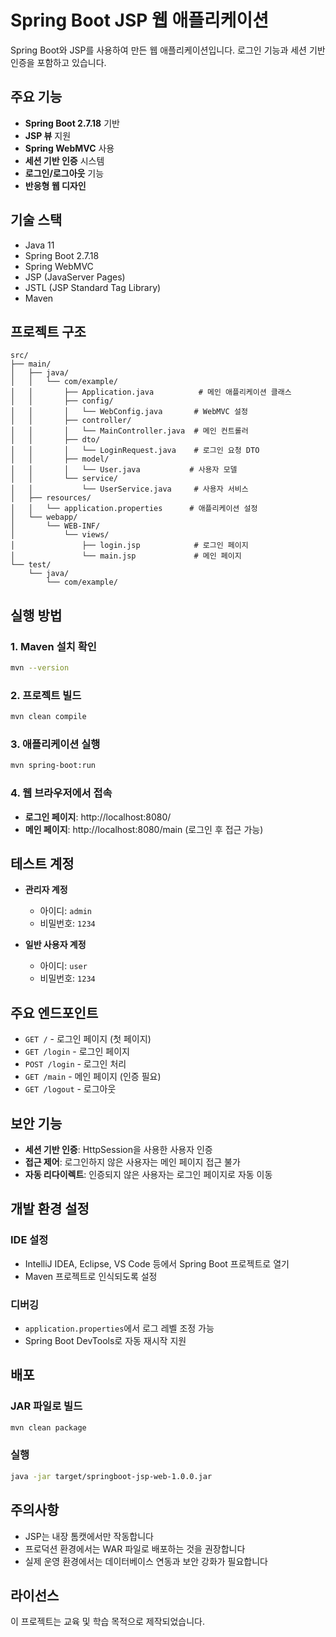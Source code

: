 # Spring Boot JSP 웹 애플리케이션

Spring Boot와 JSP를 사용하여 만든 웹 애플리케이션입니다. 로그인 기능과 세션 기반 인증을 포함하고 있습니다.

## 주요 기능

- **Spring Boot 2.7.18** 기반
- **JSP 뷰** 지원
- **Spring WebMVC** 사용
- **세션 기반 인증** 시스템
- **로그인/로그아웃** 기능
- **반응형 웹 디자인**

## 기술 스택

- Java 11
- Spring Boot 2.7.18
- Spring WebMVC
- JSP (JavaServer Pages)
- JSTL (JSP Standard Tag Library)
- Maven

## 프로젝트 구조

```
src/
├── main/
│   ├── java/
│   │   └── com/example/
│   │       ├── Application.java          # 메인 애플리케이션 클래스
│   │       ├── config/
│   │       │   └── WebConfig.java       # WebMVC 설정
│   │       ├── controller/
│   │       │   └── MainController.java  # 메인 컨트롤러
│   │       ├── dto/
│   │       │   └── LoginRequest.java    # 로그인 요청 DTO
│   │       ├── model/
│   │       │   └── User.java           # 사용자 모델
│   │       └── service/
│   │           └── UserService.java     # 사용자 서비스
│   ├── resources/
│   │   └── application.properties      # 애플리케이션 설정
│   └── webapp/
│       └── WEB-INF/
│           └── views/
│               ├── login.jsp            # 로그인 페이지
│               └── main.jsp             # 메인 페이지
└── test/
    └── java/
        └── com/example/
```

## 실행 방법

### 1. Maven 설치 확인
```bash
mvn --version
```

### 2. 프로젝트 빌드
```bash
mvn clean compile
```

### 3. 애플리케이션 실행
```bash
mvn spring-boot:run
```

### 4. 웹 브라우저에서 접속
- **로그인 페이지**: http://localhost:8080/
- **메인 페이지**: http://localhost:8080/main (로그인 후 접근 가능)

## 테스트 계정

- **관리자 계정**
  - 아이디: `admin`
  - 비밀번호: `1234`
  
- **일반 사용자 계정**
  - 아이디: `user`
  - 비밀번호: `1234`

## 주요 엔드포인트

- `GET /` - 로그인 페이지 (첫 페이지)
- `GET /login` - 로그인 페이지
- `POST /login` - 로그인 처리
- `GET /main` - 메인 페이지 (인증 필요)
- `GET /logout` - 로그아웃

## 보안 기능

- **세션 기반 인증**: HttpSession을 사용한 사용자 인증
- **접근 제어**: 로그인하지 않은 사용자는 메인 페이지 접근 불가
- **자동 리다이렉트**: 인증되지 않은 사용자는 로그인 페이지로 자동 이동

## 개발 환경 설정

### IDE 설정
- IntelliJ IDEA, Eclipse, VS Code 등에서 Spring Boot 프로젝트로 열기
- Maven 프로젝트로 인식되도록 설정

### 디버깅
- `application.properties`에서 로그 레벨 조정 가능
- Spring Boot DevTools로 자동 재시작 지원

## 배포

### JAR 파일로 빌드
```bash
mvn clean package
```

### 실행
```bash
java -jar target/springboot-jsp-web-1.0.0.jar
```

## 주의사항

- JSP는 내장 톰캣에서만 작동합니다
- 프로덕션 환경에서는 WAR 파일로 배포하는 것을 권장합니다
- 실제 운영 환경에서는 데이터베이스 연동과 보안 강화가 필요합니다

## 라이선스

이 프로젝트는 교육 및 학습 목적으로 제작되었습니다.
